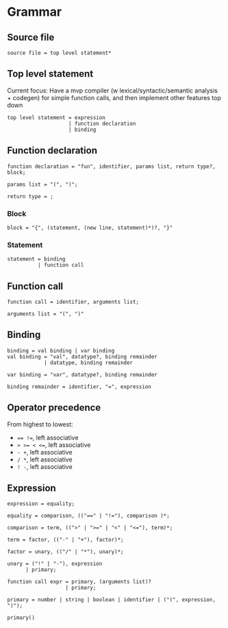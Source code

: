 # Grammar


## Source file

```ebnf
source file = top level statement*
```


## Top level statement

Current focus: Have a mvp compiler (w lexical/syntactic/semantic analysis + codegen) for
simple function calls, and then implement other features top down

```ebnf
top level statement = expression
                    | function declaration
                    | binding
```


## Function declaration

```ebnf
function declaration = "fun", identifier, params list, return type?, block;

params list = "(", ")";

return type = ;
```


### Block

```ebnf
block = "{", (statement, (new line, statement)*)?, "}"
```


### Statement

```ebnf
statement = binding
          | function call
```


## Function call

```ebnf
function call = identifier, arguments list;

arguments list = "(", ")"
```


## Binding

```ebnf
binding = val binding | var binding
val binding = "val", datatype?, binding remainder
            | datatype, binding remainder

var binding = "var", datatype?, binding remainder

binding remainder = identifier, "=", expression
```


## Operator precedence

From highest to lowest:

- `== !=`, left associative
- `> >= < <=`, left associative
- `- +`, left associative
- `/ *`, left associative
- `! -`, left associative

## Expression

```ebnf
expression = equality;

equality = comparison, (("==" | "!="), comparison )*;

comparison = term, ((">" | ">=" | "<" | "<="), term)*;

term = factor, (("-" | "+"), factor)*;

factor = unary, (("/" | "*"), unary)*;

unary = ("!" | "-"), expression
      | primary;

function call expr = primary, (arguments list)?
                   | primary;

primary = number | string | boolean | identifier | ("(", expression, ")");
```

```thp
primary()
```


